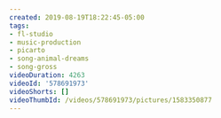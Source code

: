 ```yaml
---
created: 2019-08-19T18:22:45-05:00
tags:
- fl-studio
- music-production
- picarto
- song-animal-dreams
- song-gross
videoDuration: 4263
videoId: '578691973'
videoShorts: []
videoThumbId: /videos/578691973/pictures/1583350877
---
```

